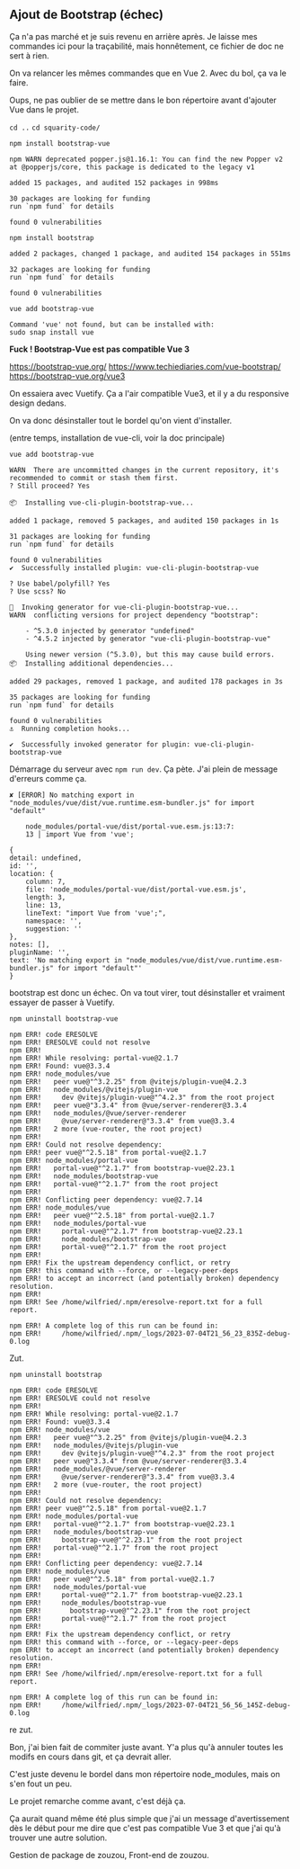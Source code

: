 ## Ajout de Bootstrap (échec)

Ça n'a pas marché et je suis revenu en arrière après. Je laisse mes commandes ici pour la traçabilité, mais honnêtement, ce fichier de doc ne sert à rien.


On va relancer les mêmes commandes que en Vue 2. Avec du bol, ça va le faire.

Oups, ne pas oublier de se mettre dans le bon répertoire avant d'ajouter Vue dans le projet.

`cd ..`
`cd squarity-code/`

`npm install bootstrap-vue`

    npm WARN deprecated popper.js@1.16.1: You can find the new Popper v2 at @popperjs/core, this package is dedicated to the legacy v1

    added 15 packages, and audited 152 packages in 998ms

    30 packages are looking for funding
    run `npm fund` for details

    found 0 vulnerabilities

`npm install bootstrap`

    added 2 packages, changed 1 package, and audited 154 packages in 551ms

    32 packages are looking for funding
    run `npm fund` for details

    found 0 vulnerabilities

`vue add bootstrap-vue`

    Command 'vue' not found, but can be installed with:
    sudo snap install vue

**Fuck ! Bootstrap-Vue est pas compatible Vue 3**

https://bootstrap-vue.org/
https://www.techiediaries.com/vue-bootstrap/
https://bootstrap-vue.org/vue3

On essaiera avec Vuetify. Ça a l'air compatible Vue3, et il y a du responsive design dedans.

On va donc désinstaller tout le bordel qu'on vient d'installer.

(entre temps, installation de vue-cli, voir la doc principale)


`vue add bootstrap-vue`

    WARN  There are uncommitted changes in the current repository, it's recommended to commit or stash them first.
    ? Still proceed? Yes

    📦  Installing vue-cli-plugin-bootstrap-vue...

    added 1 package, removed 5 packages, and audited 150 packages in 1s

    31 packages are looking for funding
    run `npm fund` for details

    found 0 vulnerabilities
    ✔  Successfully installed plugin: vue-cli-plugin-bootstrap-vue

    ? Use babel/polyfill? Yes
    ? Use scss? No

    🚀  Invoking generator for vue-cli-plugin-bootstrap-vue...
    WARN  conflicting versions for project dependency "bootstrap":

        - ^5.3.0 injected by generator "undefined"
        - ^4.5.2 injected by generator "vue-cli-plugin-bootstrap-vue"

        Using newer version (^5.3.0), but this may cause build errors.
    📦  Installing additional dependencies...

    added 29 packages, removed 1 package, and audited 178 packages in 3s

    35 packages are looking for funding
    run `npm fund` for details

    found 0 vulnerabilities
    ⚓  Running completion hooks...

    ✔  Successfully invoked generator for plugin: vue-cli-plugin-bootstrap-vue

Démarrage du serveur avec `npm run dev`. Ça pète. J'ai plein de message d'erreurs comme ça.

    ✘ [ERROR] No matching export in "node_modules/vue/dist/vue.runtime.esm-bundler.js" for import "default"

        node_modules/portal-vue/dist/portal-vue.esm.js:13:7:
        13 │ import Vue from 'vue';

    {
    detail: undefined,
    id: '',
    location: {
        column: 7,
        file: 'node_modules/portal-vue/dist/portal-vue.esm.js',
        length: 3,
        line: 13,
        lineText: "import Vue from 'vue';",
        namespace: '',
        suggestion: ''
    },
    notes: [],
    pluginName: '',
    text: 'No matching export in "node_modules/vue/dist/vue.runtime.esm-bundler.js" for import "default"'
    }

bootstrap est donc un échec. On va tout virer, tout désinstaller et vraiment essayer de passer à Vuetify.


`npm uninstall bootstrap-vue`

    npm ERR! code ERESOLVE
    npm ERR! ERESOLVE could not resolve
    npm ERR!
    npm ERR! While resolving: portal-vue@2.1.7
    npm ERR! Found: vue@3.3.4
    npm ERR! node_modules/vue
    npm ERR!   peer vue@"^3.2.25" from @vitejs/plugin-vue@4.2.3
    npm ERR!   node_modules/@vitejs/plugin-vue
    npm ERR!     dev @vitejs/plugin-vue@"^4.2.3" from the root project
    npm ERR!   peer vue@"3.3.4" from @vue/server-renderer@3.3.4
    npm ERR!   node_modules/@vue/server-renderer
    npm ERR!     @vue/server-renderer@"3.3.4" from vue@3.3.4
    npm ERR!   2 more (vue-router, the root project)
    npm ERR!
    npm ERR! Could not resolve dependency:
    npm ERR! peer vue@"^2.5.18" from portal-vue@2.1.7
    npm ERR! node_modules/portal-vue
    npm ERR!   portal-vue@"^2.1.7" from bootstrap-vue@2.23.1
    npm ERR!   node_modules/bootstrap-vue
    npm ERR!   portal-vue@"^2.1.7" from the root project
    npm ERR!
    npm ERR! Conflicting peer dependency: vue@2.7.14
    npm ERR! node_modules/vue
    npm ERR!   peer vue@"^2.5.18" from portal-vue@2.1.7
    npm ERR!   node_modules/portal-vue
    npm ERR!     portal-vue@"^2.1.7" from bootstrap-vue@2.23.1
    npm ERR!     node_modules/bootstrap-vue
    npm ERR!     portal-vue@"^2.1.7" from the root project
    npm ERR!
    npm ERR! Fix the upstream dependency conflict, or retry
    npm ERR! this command with --force, or --legacy-peer-deps
    npm ERR! to accept an incorrect (and potentially broken) dependency resolution.
    npm ERR!
    npm ERR! See /home/wilfried/.npm/eresolve-report.txt for a full report.

    npm ERR! A complete log of this run can be found in:
    npm ERR!     /home/wilfried/.npm/_logs/2023-07-04T21_56_23_835Z-debug-0.log

Zut.

`npm uninstall bootstrap`

    npm ERR! code ERESOLVE
    npm ERR! ERESOLVE could not resolve
    npm ERR!
    npm ERR! While resolving: portal-vue@2.1.7
    npm ERR! Found: vue@3.3.4
    npm ERR! node_modules/vue
    npm ERR!   peer vue@"^3.2.25" from @vitejs/plugin-vue@4.2.3
    npm ERR!   node_modules/@vitejs/plugin-vue
    npm ERR!     dev @vitejs/plugin-vue@"^4.2.3" from the root project
    npm ERR!   peer vue@"3.3.4" from @vue/server-renderer@3.3.4
    npm ERR!   node_modules/@vue/server-renderer
    npm ERR!     @vue/server-renderer@"3.3.4" from vue@3.3.4
    npm ERR!   2 more (vue-router, the root project)
    npm ERR!
    npm ERR! Could not resolve dependency:
    npm ERR! peer vue@"^2.5.18" from portal-vue@2.1.7
    npm ERR! node_modules/portal-vue
    npm ERR!   portal-vue@"^2.1.7" from bootstrap-vue@2.23.1
    npm ERR!   node_modules/bootstrap-vue
    npm ERR!     bootstrap-vue@"^2.23.1" from the root project
    npm ERR!   portal-vue@"^2.1.7" from the root project
    npm ERR!
    npm ERR! Conflicting peer dependency: vue@2.7.14
    npm ERR! node_modules/vue
    npm ERR!   peer vue@"^2.5.18" from portal-vue@2.1.7
    npm ERR!   node_modules/portal-vue
    npm ERR!     portal-vue@"^2.1.7" from bootstrap-vue@2.23.1
    npm ERR!     node_modules/bootstrap-vue
    npm ERR!       bootstrap-vue@"^2.23.1" from the root project
    npm ERR!     portal-vue@"^2.1.7" from the root project
    npm ERR!
    npm ERR! Fix the upstream dependency conflict, or retry
    npm ERR! this command with --force, or --legacy-peer-deps
    npm ERR! to accept an incorrect (and potentially broken) dependency resolution.
    npm ERR!
    npm ERR! See /home/wilfried/.npm/eresolve-report.txt for a full report.

    npm ERR! A complete log of this run can be found in:
    npm ERR!     /home/wilfried/.npm/_logs/2023-07-04T21_56_56_145Z-debug-0.log

re zut.

Bon, j'ai bien fait de commiter juste avant. Y'a plus qu'à annuler toutes les modifs en cours dans git, et ça devrait aller.

C'est juste devenu le bordel dans mon répertoire node_modules, mais on s'en fout un peu.

Le projet remarche comme avant, c'est déjà ça.

Ça aurait quand même été plus simple que j'ai un message d'avertissement dès le début pour me dire que c'est pas compatible Vue 3 et que j'ai qu'à trouver une autre solution.

Gestion de package de zouzou, Front-end de zouzou.

